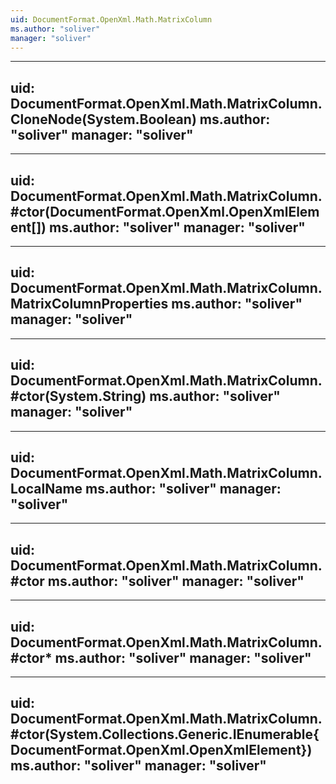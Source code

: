 ```yaml
---
uid: DocumentFormat.OpenXml.Math.MatrixColumn
ms.author: "soliver"
manager: "soliver"
---
```


---
uid: DocumentFormat.OpenXml.Math.MatrixColumn.CloneNode(System.Boolean)
ms.author: "soliver"
manager: "soliver"
---

---
uid: DocumentFormat.OpenXml.Math.MatrixColumn.#ctor(DocumentFormat.OpenXml.OpenXmlElement[])
ms.author: "soliver"
manager: "soliver"
---

---
uid: DocumentFormat.OpenXml.Math.MatrixColumn.MatrixColumnProperties
ms.author: "soliver"
manager: "soliver"
---

---
uid: DocumentFormat.OpenXml.Math.MatrixColumn.#ctor(System.String)
ms.author: "soliver"
manager: "soliver"
---

---
uid: DocumentFormat.OpenXml.Math.MatrixColumn.LocalName
ms.author: "soliver"
manager: "soliver"
---

---
uid: DocumentFormat.OpenXml.Math.MatrixColumn.#ctor
ms.author: "soliver"
manager: "soliver"
---

---
uid: DocumentFormat.OpenXml.Math.MatrixColumn.#ctor*
ms.author: "soliver"
manager: "soliver"
---

---
uid: DocumentFormat.OpenXml.Math.MatrixColumn.#ctor(System.Collections.Generic.IEnumerable{DocumentFormat.OpenXml.OpenXmlElement})
ms.author: "soliver"
manager: "soliver"
---
